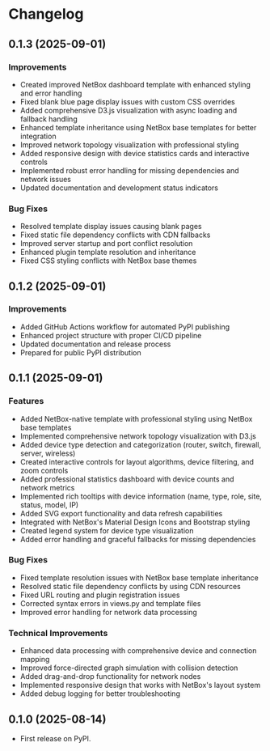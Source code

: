 # Changelog

## 0.1.3 (2025-09-01)

### Improvements
* Created improved NetBox dashboard template with enhanced styling and error handling
* Fixed blank blue page display issues with custom CSS overrides
* Added comprehensive D3.js visualization with async loading and fallback handling
* Enhanced template inheritance using NetBox base templates for better integration
* Improved network topology visualization with professional styling
* Added responsive design with device statistics cards and interactive controls
* Implemented robust error handling for missing dependencies and network issues
* Updated documentation and development status indicators

### Bug Fixes
* Resolved template display issues causing blank pages
* Fixed static file dependency conflicts with CDN fallbacks
* Improved server startup and port conflict resolution
* Enhanced plugin template resolution and inheritance
* Fixed CSS styling conflicts with NetBox base themes

## 0.1.2 (2025-09-01)

### Improvements
* Added GitHub Actions workflow for automated PyPI publishing
* Enhanced project structure with proper CI/CD pipeline
* Updated documentation and release process
* Prepared for public PyPI distribution

## 0.1.1 (2025-09-01)

### Features
* Added NetBox-native template with professional styling using NetBox base templates
* Implemented comprehensive network topology visualization with D3.js
* Added device type detection and categorization (router, switch, firewall, server, wireless)
* Created interactive controls for layout algorithms, device filtering, and zoom controls
* Added professional statistics dashboard with device counts and network metrics
* Implemented rich tooltips with device information (name, type, role, site, status, model, IP)
* Added SVG export functionality and data refresh capabilities
* Integrated with NetBox's Material Design Icons and Bootstrap styling
* Created legend system for device type visualization
* Added error handling and graceful fallbacks for missing dependencies

### Bug Fixes
* Fixed template resolution issues with NetBox base template inheritance
* Resolved static file dependency conflicts by using CDN resources
* Fixed URL routing and plugin registration issues
* Corrected syntax errors in views.py and template files
* Improved error handling for network data processing

### Technical Improvements
* Enhanced data processing with comprehensive device and connection mapping
* Improved force-directed graph simulation with collision detection
* Added drag-and-drop functionality for network nodes
* Implemented responsive design that works with NetBox's layout system
* Added debug logging for better troubleshooting

## 0.1.0 (2025-08-14)

* First release on PyPI.
